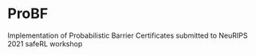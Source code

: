 # ProBF
Implementation of Probabilistic Barrier Certificates submitted to NeuRIPS 2021 safeRL workshop
